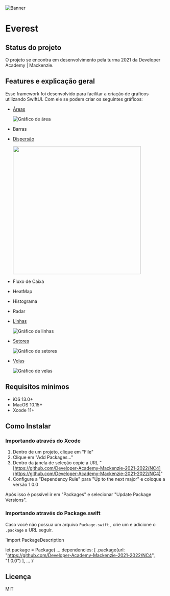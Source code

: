 ![Banner](https://github.com/Developer-Academy-Mackenzie-2021-2022/NC4/blob/feature/README/ReadMeFiles/Banner.png)

# Everest

## Status do projeto

O projeto se encontra em desenvolvimento pela turma 2021 da Developer Academy | Mackenzie.

## Features e explicação geral

Esse framework foi desenvolvido para facilitar a criação de gráficos utilizando SwiftUI. Com ele se podem criar os seguintes gráficos:

- [Áreas](https://github.com/Developer-Academy-Mackenzie-2021-2022/AreaExample)
    
    ![Gráfico de área](https://github.com/Developer-Academy-Mackenzie-2021-2022/NC4/blob/feature/README/ReadMeFiles/AreaChart.png)
    
- Barras
- [Dispersão](https://github.com/Developer-Academy-Mackenzie-2021-2022/DispersionExample)
    
    <img src="https://github.com/Developer-Academy-Mackenzie-2021-2022/NC4/blob/feature/README/ReadMeFiles/DispersionChart.png" height="400" />
    
- Fluxo de Caixa
- HeatMap
- Histograma
- Radar
- [Linhas](https://github.com/Developer-Academy-Mackenzie-2021-2022/LinesExample)
    
    ![Gráfico de linhas](https://github.com/Developer-Academy-Mackenzie-2021-2022/NC4/blob/feature/README/ReadMeFiles/LineChart.png)
    
- [Setores](https://github.com/Developer-Academy-Mackenzie-2021-2022/SectorExample)
    
    ![Gráfico de setores](https://github.com/Developer-Academy-Mackenzie-2021-2022/NC4/blob/feature/README/ReadMeFiles/SectorChart.png)
    
- [Velas](https://github.com/Developer-Academy-Mackenzie-2021-2022/CandleSticksExample)
    
    ![Gráfico de velas](https://github.com/Developer-Academy-Mackenzie-2021-2022/NC4/blob/feature/README/ReadMeFiles/CandleChart.png)
    

## Requisitos mínimos

- iOS 13.0+
- MacOS 10.15+
- Xcode 11+

## Como Instalar

### Importando através do Xcode

1. Dentro de um projeto, clique em "File"
2. Clique em "Add Packages..."
3. Dentro da janela de seleção copie a URL "[https://github.com/Developer-Academy-Mackenzie-2021-2022/NC4](https://github.com/Developer-Academy-Mackenzie-2021-2022/NC4)"
4. Configure a "Dependency Rule" para "Up to the next major" e coloque a versão 1.0.0

Após isso é possível ir em "Packages" e selecionar "Update Package Versions".

### Importando através do Package.swift

Caso você não possua um arquivo `Package.swift` , crie um e adicione o `.package` a URL seguir.

`import PackageDescription

let package = Package(
    ...
    dependencies: [
        .package(url: "https://github.com/Developer-Academy-Mackenzie-2021-2022/NC4", "1.0.0")
    ],
    ...
)`

## Licença

MIT
